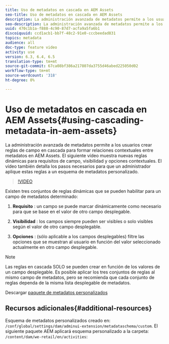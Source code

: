 ```yaml
---
title: Uso de metadatos en cascada en AEM Assets
seo-title: Uso de metadatos en cascada en AEM Assets
description: La administración avanzada de metadatos permite a los usuarios crear reglas de campo en cascada para formar relaciones contextuales entre metadatos en AEM Assets. El siguiente vídeo muestra nuevas reglas dinámicas para requisitos de campo, visibilidad y opciones contextuales. El vídeo también detalla los pasos necesarios para que un administrador aplique estas reglas a un esquema de metadatos personalizado.
seo-description: La administración avanzada de metadatos permite a los usuarios crear reglas de campo en cascada para formar relaciones contextuales entre metadatos en AEM Assets. El siguiente vídeo muestra nuevas reglas dinámicas para requisitos de campo, visibilidad y opciones contextuales. El vídeo también detalla los pasos necesarios para que un administrador aplique estas reglas a un esquema de metadatos personalizado.
uuid: 470c1b1a-f888-4c90-87d7-acfa9a5fa6b1
discoiquuid: ccd1acb1-bb7f-48c2-91e0-cccbeedad831
topics: metadata
audience: all
doc-type: feature video
activity: use
version: 6.3, 6.4, 6.5
translation-type: tm+mt
source-git-commit: 67ca08bf386a217807da3755d46abed225050d02
workflow-type: tm+mt
source-wordcount: '318'
ht-degree: 0%

---
```



# Uso de metadatos en cascada en AEM Assets{#using-cascading-metadata-in-aem-assets}

La administración avanzada de metadatos permite a los usuarios crear reglas de campo en cascada para formar relaciones contextuales entre metadatos en AEM Assets. El siguiente vídeo muestra nuevas reglas dinámicas para requisitos de campo, visibilidad y opciones contextuales. El vídeo también detalla los pasos necesarios para que un administrador aplique estas reglas a un esquema de metadatos personalizado.

>[!VIDEO](https://video.tv.adobe.com/v/20702/?quality=9&learn=on)

Existen tres conjuntos de reglas dinámicas que se pueden habilitar para un campo de metadatos determinado:

1. **Requisito** : un campo se puede marcar dinámicamente como necesario para que se base en el valor de otro campo desplegable.

2. **Visibilidad** : los campos siempre pueden ser visibles o solo visibles según el valor de otro campo desplegable.

3. **Opciones** : (sólo aplicable a los campos desplegables) filtre las opciones que se muestran al usuario en función del valor seleccionado actualmente en otro campo desplegable.

>[!NOTE]
>
>Las reglas en cascada SOLO se pueden crear en función de los valores de un campo desplegable. Es posible aplicar los tres conjuntos de reglas al mismo campo de metadatos, pero se recomienda que cada conjunto de reglas dependa de la misma lista desplegable de metadatos.

Descargar [paquete de metadatos personalizados](assets/cascade-metadata-values-001.zip)

## Recursos adicionales{#additional-resources}

Esquema de metadatos personalizados creado en: `/conf/global/settings/dam/adminui-extension/metadataschema/custom`. El siguiente paquete AEM aplicará esquema personalizado a la carpeta: `/content/dam/we-retail/en/activities`:

